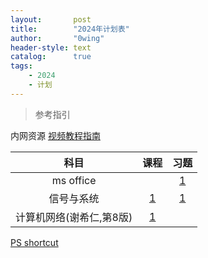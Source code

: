 ```yaml
---
layout:       post
title:        "2024年计划表"
author:       "0wing"
header-style: text
catalog:      true
tags:
    - 2024
    - 计划
---
```


> 参考指引

内网资源
[视频教程指南](http://192.168.0.100/)

|科目|课程|习题|
|:-:|:-:|:-:|
|ms office||[1](https://www.bilibili.com/video/BV1rL411g7HU/)|
|信号与系统|[1](https://www.bilibili.com/video/BV1d94y1e79C/)|[1](https://www.bilibili.com/video/BV13F4m1M772)|
|计算机网络(谢希仁,第8版)|[1](https://www.bilibili.com/video/BV1t34y1d7yA/)||



[PS shortcut](https://blog.csdn.net/zipack/article/details/78978800)


